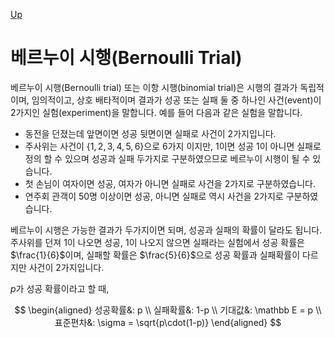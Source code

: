 [Up](index.md)

# 베르누이 시행(Bernoulli Trial)

베르누이 시행(Bernoulli trial) 또는 이항 시행(binomial trial)은 시행의 결과가 독립적이며, 임의적이고, 상호 배타적이며 결과가 성공 또는 실패 둘 중 하나인 사건(event)이 2가지인 실험(experiment)을 말합니다. 예를 들어 다음과 같은 실험을 말합니다.

- 동전을 던졌는데 앞면이면 성공 뒷면이면 실패로 사건이 2가지입니다.
- 주사위는 사건이 $\{ 1, 2, 3, 4, 5, 6\}$으로 6가지 이지만, 1이면 성공 1이 아니면 실패로 정의 할 수 있으며 성공과 실패 두가지로 구분하였으므로 베르누이 시행이 될 수 있습니다.
- 첫 손님이 여자이면 성공, 여자가 아니면 실패로 사건을 2가지로 구분하였습니다.
- 연주회 관객이 50명 이상이면 성공, 아니면 실패로 역시 사건을 2가지로 구분하였습니다.

베르누이 시행은 가능한 결과가 두가지이면 되며, 성공과 실패의 확률이 달라도 됩니다. 주사위를 던져 1이 나오면 성공, 1이 나오지 않으면 실패라는 실험에서 성공 확률은 $\frac{1}{6}$이며, 실패할 확률은 $\frac{5}{6}$으로 성공 확률과 실패확률이 다르지만 사건이 2가지입니다.

$p$가 성공 확률이라고 할 때,

$$
\begin{aligned}
성공확률&: p \\
실패확률&: 1-p \\
기대값&: \mathbb E = p \\
표준편차&: \sigma = \sqrt{p\cdot(1-p)}
\end{aligned}
$$

